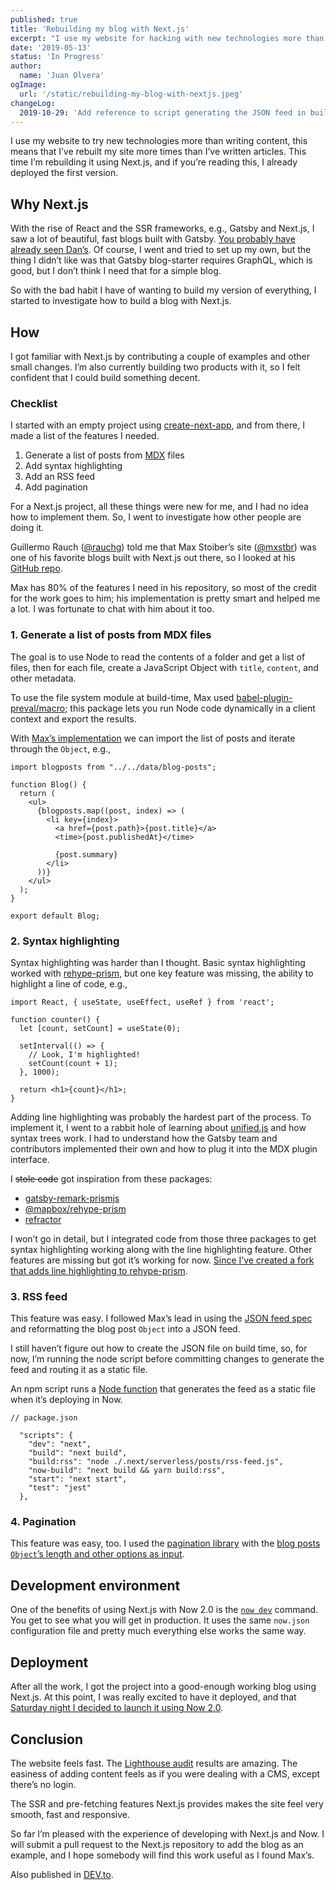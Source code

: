 ```yaml
---
published: true
title: 'Rebuilding my blog with Next.js'
excerpt: "I use my website for hacking with new technologies more than writing content. This time I&rsquo;m rebuilding it using Next.js and if you&rsquo;re reading this, I already deployed the first version."
date: '2019-05-13'
status: 'In Progress'
author:
  name: 'Juan Olvera'
ogImage:
  url: '/static/rebuilding-my-blog-with-nextjs.jpeg'
changeLog:
  2019-10-29: 'Add reference to script generating the JSON feed in build time and fix grammar issues.'
---
```


I use my website to try new technologies more than writing content, this means that I&#8217;ve rebuilt my site more times than I&#8217;ve written articles. This time I&#8217;m rebuilding it using Next.js, and if you&#8217;re reading this, I already deployed the first version.

## Why Next.js

With the rise of React and the SSR frameworks, e.g., Gatsby and Next.js, I saw a lot of beautiful, fast blogs built with Gatsby. [You probably have already seen Dan&#8217;s](https://overreacted.io/). Of course, I went and tried to set up my own, but the thing I didn&#8217;t like was that Gatsby blog-starter requires GraphQL, which is good, but I don&#8217;t think I need that for a simple blog.

So with the bad habit I have of wanting to build my version of everything, I started to investigate how to build a blog with Next.js.

## How

I got familiar with Next.js by contributing a couple of examples and other small changes. I&#8217;m also currently building two products with it, so I felt confident that I could build something decent.

### Checklist

I started with an empty project using [create-next-app](https://github.com/segment-open-source-transfer/create-next-app), and from there, I made a list of the features I needed.

1. Generate a list of posts from [MDX](https://mdxjs.com/) files
2. Add syntax highlighting
3. Add an RSS feed
4. Add pagination

For a Next.js project, all these things were new for me, and I had no idea how to implement them. So, I went to investigate how other people are doing it.

Guillermo Rauch ([@rauchg](https://twitter.com/rauchg)) told me that Max Stoiber&rsquo;s site ([@mxstbr](https://twitter.com/mxstbr)) was one of his favorite blogs built with Next.js out there, so I looked at his [GitHub repo](https://github.com/mxstbr/mxstbr.com).

Max has 80% of the features I need in his repository, so most of the credit for the work goes to him; his implementation is pretty smart and helped me a lot. I was fortunate to chat with him about it too. 

### 1. Generate a list of posts from MDX files

The goal is to use Node to read the contents of a folder and get a list of files, then for each file, create a JavaScript Object with `title`, `content`, and other metadata.

To use the file system module at build-time, Max used [babel-plugin-preval/macro](https://github.com/kentcdodds/babel-plugin-preval); this package lets you run Node code dynamically in a client context and export the results.

With [Max&#8217;s implementation](https://github.com/mxstbr/mxstbr.com/blob/master/pages/thoughts/index.js) we can import the list of posts and iterate through the `Object`, e.g.,

```jsx{1,6,7,8,9,10,11,12}
import blogposts from "../../data/blog-posts"; 

function Blog() {
  return (
    <ul>
      {blogposts.map((post, index) => (
        <li key={index}>
          <a href={post.path}>{post.title}</a>
          <time>{post.publishedAt}</time>

          {post.summary}
        </li>
      ))}
    </ul>
  );
}

export default Blog;
```

### 2. Syntax highlighting

Syntax highlighting was harder than I thought. Basic syntax highlighting worked with [rehype-prism](https://github.com/mapbox/rehype-prism), but one key feature was missing, the ability to highlight a line of code, e.g.,

```jsx{6,7,8,9}
import React, { useState, useEffect, useRef } from 'react';

function counter() {
  let [count, setCount] = useState(0);

  setInterval(() => {
    // Look, I'm highlighted!
    setCount(count + 1);
  }, 1000);

  return <h1>{count}</h1>;
}
```

Adding line highlighting was probably the hardest part of the process. To implement it, I went to a rabbit hole of learning about [unified.js](https://unified.js.org/) and how syntax trees work. I had to understand how the Gatsby team and contributors implemented their own and how to plug it into the MDX plugin interface.

I <s>stole code</s> got inspiration from these packages:

- [gatsby-remark-prismjs](https://github.com/gatsbyjs/gatsby/tree/master/packages/gatsby-remark-prismjs)
- [@mapbox/rehype-prism](https://github.com/mapbox/rehype-prism)
- [refractor](https://github.com/wooorm/refractor)

I won&#8217;t go in detail, but I integrated code from those three packages to get syntax highlighting working along with the line highlighting feature. Other features are missing but got it&#8217;s working for now. [Since I&#8217;ve created a fork that adds line highlighting to rehype-prism](https://github.com/j0lv3r4/mdx-prism). 

### 3. RSS feed

This feature was easy. I followed Max&#8217;s lead in using the [JSON feed spec](https://jsonfeed.org) and reformatting the blog post `Object` into a JSON feed.

I still haven&#8217;t figure out how to create the JSON file on build time, so, for now, I&#8217;m running the node script before committing changes to generate the feed and routing it as a static file.

An npm script runs a [Node function](https://github.com/j0lv3r4/jolvera.dev/blob/master/posts/rss-feed.js) that generates the feed as a static file when it&#8217;s deploying in Now.

```js{6,7}
// package.json

  "scripts": {
    "dev": "next",
    "build": "next build",
    "build:rss": "node ./.next/serverless/posts/rss-feed.js",
    "now-build": "next build && yarn build:rss",
    "start": "next start",
    "test": "jest"
  },
```

### 4. Pagination

This feature was easy, too. I used the [pagination library](https://www.npmjs.com/package/pagination) with the [blog posts `Object`&rsquo;s length and other options as input](https://github.com/j0lv3r4/jolvera.dev/blob/master/pages/blog.js#L13-L18).

## Development environment

One of the benefits of using Next.js with Now 2.0 is the [`now dev`](https://zeit.co/blog/now-dev) command. You get to see what you will get in production. It uses the same `now.json` configuration file and pretty much everything else works the same way.

## Deployment

After all the work, I got the project into a good-enough working blog using Next.js. At this point, I was really excited to have it deployed, and that [Saturday night I decided to launch it using Now 2.0](https://twitter.com/_jolvera/status/1127431569042550784?s=20).

## Conclusion

The website feels fast. The [Lighthouse audit](https://twitter.com/_jolvera/status/1127432136565383169?s=20) results are amazing. The easiness of adding content feels as if you were dealing with a CMS, except there&rsquo;s no login.

The SSR and pre-fetching features Next.js provides makes the site feel very smooth, fast and responsive.

So far I&#8217;m pleased with the experience of developing with Next.js and Now. I will submit a pull request to the Next.js repository to add the blog as an example, and I hope somebody will find this work useful as I found Max&rsquo;s.

Also published in <a rel="syndication" class="u-syndication" href="https://dev.to/jolvera/rebuilding-my-blog-with-next-js-1h84">DEV.to</a>.